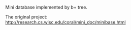 Mini database implemented by b+ tree. 

The original project:
http://research.cs.wisc.edu/coral/mini_doc/minibase.html